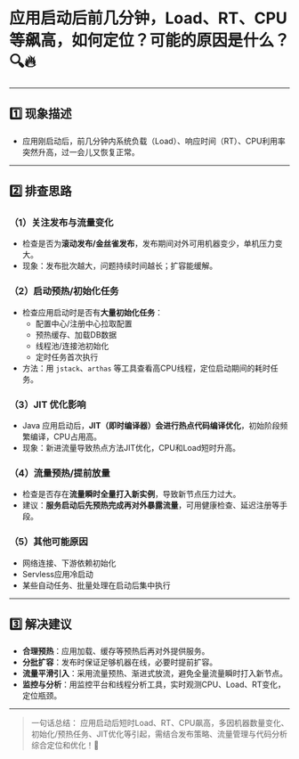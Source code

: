 # 应用启动后前几分钟，Load、RT、CPU等飙高，如何定位？可能的原因是什么？🔍🔥

---

## 1️⃣ 现象描述

- 应用刚启动后，前几分钟内系统负载（Load）、响应时间（RT）、CPU利用率突然升高，过一会儿又恢复正常。

---

## 2️⃣ 排查思路

### （1）关注发布与流量变化
- 检查是否为**滚动发布/金丝雀发布**，发布期间对外可用机器变少，单机压力变大。
- 现象：发布批次越大，问题持续时间越长；扩容能缓解。

### （2）启动预热/初始化任务
- 检查应用启动时是否有**大量初始化任务**：
  - 配置中心/注册中心拉取配置
  - 预热缓存、加载DB数据
  - 线程池/连接池初始化
  - 定时任务首次执行
- 方法：用 `jstack`、`arthas` 等工具查看高CPU线程，定位启动期间的耗时任务。

### （3）JIT 优化影响
- Java 应用启动后，**JIT（即时编译器）会进行热点代码编译优化**，初始阶段频繁编译，CPU占用高。
- 现象：新进流量导致热点方法JIT优化，CPU和Load短时升高。

### （4）流量预热/提前放量
- 检查是否存在**流量瞬时全量打入新实例**，导致新节点压力过大。
- 建议：**服务启动后先预热完成再对外暴露流量**，可用健康检查、延迟注册等手段。

### （5）其他可能原因
- 网络连接、下游依赖初始化
- Servless应用冷启动
- 某些自动任务、批量处理在启动后集中执行

---

## 3️⃣ 解决建议

- **合理预热**：应用加载、缓存等预热后再对外提供服务。
- **分批扩容**：发布时保证足够机器在线，必要时提前扩容。
- **流量平滑引入**：采用流量预热、渐进式放流，避免全量流量瞬时打入新节点。
- **监控与分析**：用监控平台和线程分析工具，实时观测CPU、Load、RT变化，定位瓶颈。

---

> 一句话总结：
> 应用启动后短时Load、RT、CPU飙高，多因机器数量变化、初始化/预热任务、JIT优化等引起，需结合发布策略、流量管理与代码分析综合定位和优化！🚦
